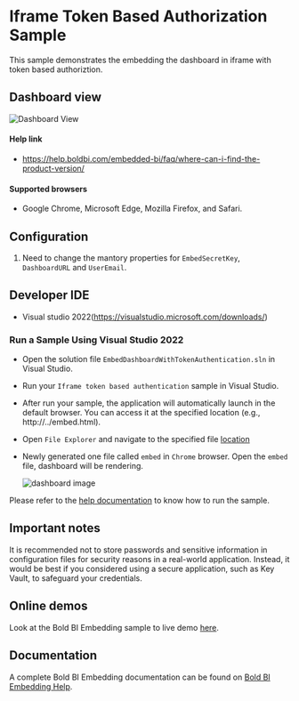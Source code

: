 # Iframe Token Based Authorization Sample
This sample demonstrates the embedding the dashboard in iframe with token based authoriztion.

## Dashboard view

![Dashboard View](https://github.com/boldbi/aspnet-core-sample/assets/91586758/b61a18f4-6026-4379-bb7e-82844a7fdd6f)

 #### Help link

 * https://help.boldbi.com/embedded-bi/faq/where-can-i-find-the-product-version/

 #### Supported browsers
  
  * Google Chrome, Microsoft Edge, Mozilla Firefox, and Safari.

 ## Configuration

  1. Need to change the mantory properties for `EmbedSecretKey`, `DashboardURL` and `UserEmail`.

 ## Developer IDE

  * Visual studio 2022(https://visualstudio.microsoft.com/downloads/)

 ### Run a Sample Using Visual Studio 2022
 
  * Open the solution file `EmbedDashboardWithTokenAuthentication.sln` in Visual Studio.

  * Run your `Iframe token based authentication` sample in Visual Studio.

  * After run your sample, the application will automatically launch in the default browser. You can access it at the specified location (e.g., http://../embed.html).

  * Open `File Explorer` and navigate to the specified file [location](https://github.com/boldbi/iframe-token-based-authorization-sample/tree/master/EmbedDashboardWithTokenAuthentication)

  * Newly generated one file called `embed` in `Chrome` browser. Open the `embed` file, dashboard will be rendering.

    ![dashboard image](https://github.com/boldbi/aspnet-core-sample/assets/91586758/b61a18f4-6026-4379-bb7e-82844a7fdd6f)


Please refer to the [help documentation](https://help.boldbi.com/embedding-options/iframe-embedding/dashboard-with-token-based-authentication/) to know how to run the sample.

## Important notes

It is recommended not to store passwords and sensitive information in configuration files for security reasons in a real-world application. Instead, it would be best if you considered using a secure application, such as Key Vault, to safeguard your credentials.

## Online demos

Look at the Bold BI Embedding sample to live demo [here](https://samples.boldbi.com/embed).

## Documentation

A complete Bold BI Embedding documentation can be found on [Bold BI Embedding Help](https://help.boldbi.com/embedding-options/iframe-embedding/).
